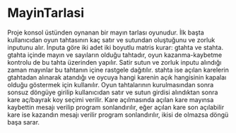 # MayinTarlasi
Proje konsol üstünden oynanan bir mayın tarlası oyunudur.
İlk başta kullanıcıdan oyun tahtasının kaç satır ve sutundan oluştuğunu ve zorluk inputunu alır. İnputa göre iki adet iki boyutlu matris kurar: gtahta ve stahta.
gtahta içinde mayın ve sayıların olduğu tahtadır, oyun kazanma-kaybetme kontrolu de bu tahta üzerinden yapılır. Satir sutun ve zorluk inputu alındığı zaman mayınlar bu tahtanın içine rastgele dağıtılır.
stahta ise açılan karelerin gtahtadan alınarak atandığı ve oycuya hangi karenin açık hangisinin kapalaı olduğu göstermek için kullanılır.
Oyun tahtalarının kurulmasından sonra sonsuz döngüye girilip kullanıcıdan satır ve sutun girdisi alındıktan sonra   kare aç/bayrak koy   seçimi verilir.
Kare açılmasında açılan kare mayınsa kaybettin mesajı verilip program sonlandırılır, eğer açılan kare son açılabilir kare ise kazandın mesajı verilir program sonlandırılır, ikisi de olmazsa döngü başa sarar.
